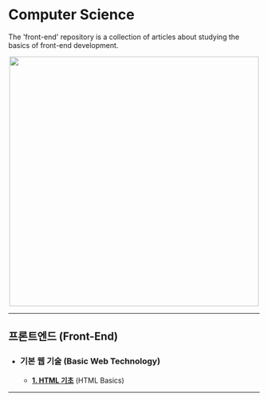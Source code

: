 # Computer Science

The 'front-end' repository is a collection of articles about studying the basics of front-end development.

<p align="center">
 <img src = "https://github.com/HaeChan-Jeon/front-end/assets/146603024/4682ab5d-bd19-450e-9a87-55846108307e", height="500x", width="500px">
</p>

***

## **프론트엔드** (Front-End)

* ### **기본 웹 기술** (Basic Web Technology)

  * [**1. HTML 기초**](https://github.com/HaeChan-Jeon/front-end/blob/main/1_Basic_Web_Technology/1-1_HTML%20%EA%B8%B0%EC%B4%88.md) (HTML Basics)

*****
